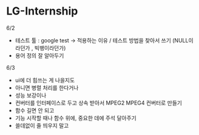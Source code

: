 # LG-Internship

6/2
- 테스트 툴 : google test -> 적용하는 이유 / 테스트 방법을 찾아서 쓰기 (NULL이라던가 , 빅뱅이라던가)
- 용어 정의 잘 알아두기

6/3
- ui에 더 힘쓰는 게 나을지도
- 아니면 병렬 처리를 한다거나
- 성능 보강이나
- 컨버터를 인터페이스로 두고 상속 받아서 MPEG2 MPEG4 컨버터로 만들기
- 함수 길면 안 되고
- 기능 시작할 때나 함수 위에, 중요한 데에 주석 달아주기
- 쓸데없이 줄 띄우지 말고
